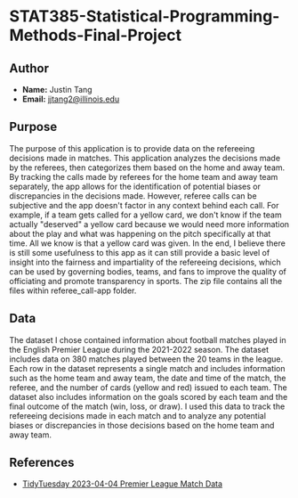 # STAT385-Statistical-Programming-Methods-Final-Project

## Author

- **Name:** Justin Tang
- **Email:** jjtang2@illinois.edu

## Purpose

The purpose of this application is to provide data on the refereeing decisions made in matches. This application analyzes the decisions made by the referees, then categorizes them based on the home and away team. By tracking the calls made by referees for the home team and away team separately, the app allows for the identification of potential biases or discrepancies in the decisions made. However, referee calls can be subjective and the app doesn't factor in any context behind each call. For example, if a team gets called for a yellow card, we don't know if the team actually "deserved" a yellow card because we would need more information about the play and what was happening on the pitch specifically at that time. All we know is that a yellow card was given. In the end, I believe there is still some usefulness to this app as it can still provide a basic level of insight into the fairness and impartiality of the refereeing decisions, which can be used by governing bodies, teams, and fans to improve the quality of officiating and promote transparency in sports. The zip file contains all the files within referee_call-app folder.

## Data

The dataset I chose contained information about football matches played in the English Premier League during the 2021-2022 season. The dataset includes data on 380 matches played between the 20 teams in the league. Each row in the dataset represents a single match and includes information such as the home team and away team, the date and time of the match, the referee, and the number of cards (yellow and red) issued to each team. The dataset also includes information on the goals scored by each team and the final outcome of the match (win, loss, or draw). I used this data to track the refereeing decisions made in each match and to analyze any potential biases or discrepancies in those decisions based on the home team and away team.

## References

- [TidyTuesday 2023-04-04 Premier League Match Data](https://github.com/rfordatascience/tidytuesday/blob/master/data/2023/2023-04-04/readme.md)
